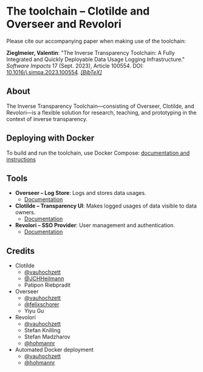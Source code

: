 # The toolchain – Clotilde and Overseer and Revolori

Please cite our accompanying paper when making use of the toolchain:

**Zieglmeier, Valentin**: "The Inverse Transparency Toolchain: A Fully Integrated and Quickly Deployable Data Usage Logging Infrastructure." *Software Impacts* 17 (Sept. 2023), Article 100554.
DOI: [10.1016/j.simpa.2023.100554](https://doi.org/10.1016/j.simpa.2023.100554).
[*[BibTeX]*](https://mediatum.ub.tum.de/export/1717184/bibtex)


## About

The Inverse Transparency Toolchain—consisting of Overseer, Clotilde, and Revolori—is a flexible solution for research, teaching, and prototyping in the context of inverse transparency.

## Deploying with Docker

To build and run the toolchain, use Docker Compose: [documentation and instructions](/run/README.md)

## Tools

- **Overseer – Log Store**: Logs and stores data usages.
    + [Documentation](/overseer-log-store/README.md)
- **Clotilde – Transparency UI**: Makes logged usages of data visible to data owners.
    + [Documentation](/clotilde-web-console/README.md)
- **Revolori – SSO Provider**: User management and authentication.
    + [Documentation](/revolori-sso-provider/README.md)

## Credits

- Clotilde
    + [@vauhochzett](https://github.com/vauhochzett/)
    + [@JCHHeilmann](https://github.com/JCHHeilmann)
    + Patipon Riebpradit
- Overseer
    + [@vauhochzett](https://github.com/vauhochzett/)
    + [@felixschorer](https://github.com/felixschorer)
    + Yiyu Gu
- Revolori
    + [@vauhochzett](https://github.com/vauhochzett/)
    + Stefan Knilling
    + Stefan Madzharov
    + [@hohmannr](https://github.com/hohmannr)
- Automated Docker deployment
    + [@vauhochzett](https://github.com/vauhochzett/)
    + [@hohmannr](https://github.com/hohmannr)
